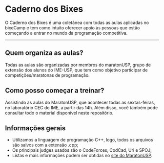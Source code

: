 # Caderno dos Bixes

O Caderno dos Bixes é uma coletânea com todas as aulas aplicadas no bixeCamp e tem como intuito oferecer apoio às pessoas que estão começando a entrar no mundo da programação competitiva.

---

## Quem organiza as aulas?
Todas as aulas são organizadas por membros do maratonUSP, grupo de extensão dos alunos do IME-USP, que tem como objetivo participar de competições/maratonas de programação.

## Como posso começar a treinar?
Assistindo as aulas do MaratonUSP, que acontecer todas as sextas-feiras, no laboratório CEC do IME, a partir das 14h.
Além disso, você também pode consultar todo o material disponível neste repositório.

## Informações gerais
 - Utilizamos a linguagem de programação C++, logo, todos os arquivos são salvos com a extensão .cpp;
 - Os principais judges usados são o CodeForces, CodCad, Uri e SPOJ;
 - Listas e mais informações podem ser obtidas no [site do MaratonUSP](https://www.ime.usp.br/~maratona/).
